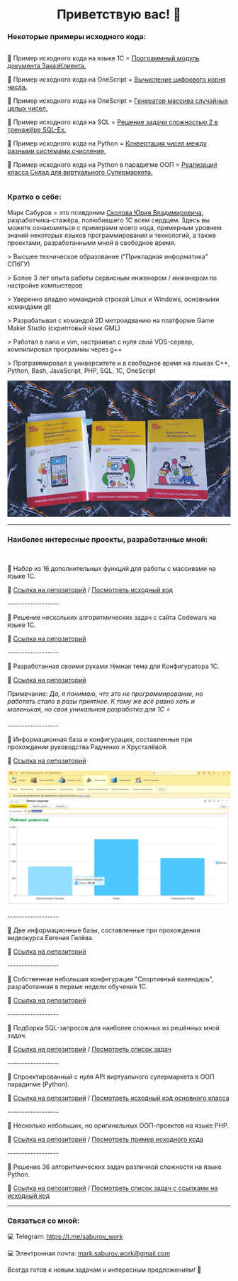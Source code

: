 <h1 align="center">Приветствую вас! 👋</h1>

<h3>Некоторые примеры исходного кода:</h3>

<pre></pre>

📝 Пример исходного кода на языке 1С = [Программный модуль документа ЗаказКлиента.](https://github.com/sudomango/sudomango/blob/main/%D0%9F%D1%80%D0%BE%D0%B3%D1%80%D0%B0%D0%BC%D0%BC%D0%BD%D1%8B%D0%B9%20%D0%BC%D0%BE%D0%B4%D1%83%D0%BB%D1%8C%20%D0%B4%D0%BE%D0%BA%D1%83%D0%BC%D0%B5%D0%BD%D1%82%D0%B0%20%D0%97%D0%B0%D0%BA%D0%B0%D0%B7%D0%9A%D0%BB%D0%B8%D0%B5%D0%BD%D1%82%D0%B0.bsl)

📝 Пример исходного кода на OneScript = [Вычисление цифрового корня числа.](https://github.com/sudomango/1C-Codewars-Challenge/blob/main/digital_root.os)

📝 Пример исходного кода на OneScript = [Генератор массива случайных целых чисел.](https://github.com/sudomango/1C-Extended-Arrays/blob/main/oscript_functions/array_random_numbers.os)

📝 Пример исходного кода на SQL = [Решение задачи сложностью 2 в тренажёре SQL-Ex.](https://github.com/sudomango/MariaDB-SQL-Exercises/blob/main/sql_ex_online/Task%20Solution%20%2341%20(SELECT).sql)

📝 Пример исходного кода на Python = [Конвертация чисел между разными системами счисления.](https://github.com/sudomango/Python-Algo-Tasks/blob/main/Block_02/20%20-%20dec_to_hex%2C%20hex_to_dec.py)

📝 Пример исходного кода на Python в парадигме ООП = [Реализация класса Склад для виртуального Супермаркета.](https://github.com/sudomango/Python-OOP-Market/blob/main/market_storage.py)

<pre></pre>

<h3>Кратко о себе:</h3>

Марк Сабуров = это псевдоним [Сколова Юрия Владимировича](https://spb.hh.ru/resume/517f70a3ff0cd63d810039ed1f70694f774452), разработчика-стажёра, полюбившего 1С всем сердцем. Здесь вы можете ознакомиться с примерами моего кода, примерным уровнем знаний некоторых языков программирования и технологий, а также проектами, разработанными мной в свободное время.

\> Высшее техническое образование ("Прикладная информатика" СПбГУ)

\> Более 3 лет опыта работы сервисным инженером / инженером по настройке компьютеров

\> Уверенно владею командной строкой Linux и Windows, основными командами git

\> Разрабатывал с командой 2D метроидванию на платформе Game Maker Studio (скриптовый язык GML)

\> Работал в nano и vim, настраивал с нуля свой VDS-сервер, компилировал программы через g++

\> Программировал в университете и в свободное время на языках C++, Python, Bash, JavaScript, PHP, SQL, 1C, OneScript

<img src="https://github.com/sudomango/sudomango/blob/main/Books%20Screenshot.png">

<hr>

<h3>Наиболее интересные проекты, разработанные мной:</h3>

<br>

📙 Набор из 16 дополнительных функций для работы с массивами на языке 1С.

🔎 [Ссылка на репозиторий](https://github.com/sudomango/1C-Extended-Arrays) / [Посмотреть исходный код](https://github.com/sudomango/1C-Extended-Arrays/blob/main/arrays_extended_functions.os)

\------------------

📙 Решение нескольких алгоритмических задач с сайта Codewars на языке 1С.

🔎 [Ссылка на репозиторий](https://github.com/sudomango/1C-Codewars-Challenge)

\------------------

📙 Разработанная своими руками тёмная тема для Конфигуратора 1С.

🔎 [Ссылка на репозиторий](https://github.com/sudomango/1C-Dark-Theme-Custom)

Примечание: *Да, я понимаю, что это не программирование, но работать стало в разы приятнее. К тому же всё равно хоть и маленькая, но своя уникальная разработка для 1С* ⭐

\------------------

📙 Информационная база и конфигурация, составленные при прохождении руководства Радченко и Хрусталёвой.

🔎 [Ссылка на репозиторий](https://github.com/sudomango/1C-Infobase-Radchenko)

<img src="https://github.com/sudomango/sudomango/blob/main/Application%20Screenshot.png">

\------------------

📙 Две информационные базы, составленные при прохождении видеокурса Евгения Гилёва.

🔎 [Ссылка на репозиторий](https://github.com/sudomango/1C-Infobase-21-Days-Course)

\------------------

📙 Собственная небольшая конфигурация "Спортивный календарь", разработанная в первые недели обучения 1С.

🔎 [Ссылка на репозиторий](https://github.com/sudomango/1C-Infobase-Sport-Manager)

\------------------

💼 Подборка SQL-запросов для наиболее сложных из решённых мной задач.

🔎 [Ссылка на репозиторий](https://github.com/sudomango/MariaDB-SQL-Exercises) / [Посмотреть список задач](https://github.com/sudomango/MariaDB-SQL-Exercises/blob/main/Top-12-Tasks.md)

\------------------

💼 Спроектированный с нуля API виртуального супермаркета в ООП парадигме (Python).

🔎 [Ссылка на репозиторий](https://github.com/sudomango/Python-OOP-Market) / [Посмотреть исходный код основного класса](https://github.com/sudomango/Python-OOP-Market/blob/main/market.py)

\------------------

💼 Несколько небольших, но оригинальных ООП-проектов на языке PHP.

🔎 [Ссылка на репозиторий](https://github.com/sudomango/PHP-OOP-Projects) / [Посмотреть пример исходного кода](https://github.com/sudomango/PHP-OOP-Projects/blob/main/crypto_cipher.php)

\------------------

💼 Решение 36 алгоритмических задач различной сложности на языке Python.

🔎 [Ссылка на репозиторий](https://github.com/sudomango/Python-Algo-Tasks) / [Посмотреть список задач с ссылками на исходный код](https://github.com/sudomango/Python-Algo-Tasks/blob/main/all_tasks_readme.md)

<hr>

<h3>Связаться со мной:</h3>

💻 Telegram: https://t.me/saburov_work

💻 Электронная почта: mark.saburov.work@gmail.com

Всегда готов к новым задачам и интересным предложениям! 📝

